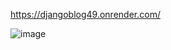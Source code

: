 
https://djangoblog49.onrender.com/

![image](https://github.com/user-attachments/assets/35d42681-7cfa-4980-9a4c-417ff0f97484)
